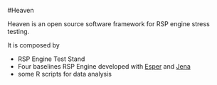 #Heaven

Heaven is an open source software framework for RSP engine stress testing.

It is composed by

- RSP Engine Test Stand 
- Four baselines RSP Engine developed with [Esper](http://www.espertech.com/esper/) and [Jena](http://jena.apache.org/index.html)
- some R scripts for data analysis
